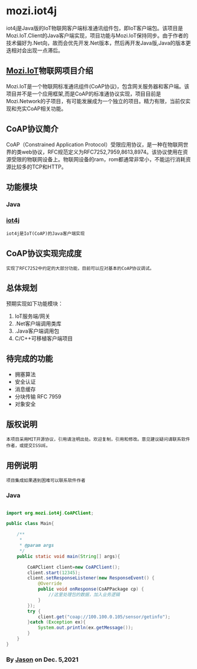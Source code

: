 # mozi.iot4j

iot4j是Java版的IoT物联网客户端标准通讯组件包，即IoT客户端包。该项目是Mozi.IoT.Client的Java客户端实现，项目功能与Mozi.IoT保持同步。由于作者的技术偏好为.Net向，故而会优先开发.Net版本，然后再开发Java版,Java的版本更迭相对会出现一点滞后。

## [Mozi.IoT][mozinetwork]物联网项目介绍

Mozi.IoT是一个物联网标准通讯组件(CoAP协议)，包含网关服务器和客户端。该项目并不是一个应用框架,而是CoAP的标准通协议实现，项目目前是Mozi.Network的子项目，有可能发展成为一个独立的项目。精力有限，当前仅实现和充实CoAP相关功能。

## CoAP协议简介
CoAP（Constrained Application Protocol）受限应用协议，是一种在物联网世界的类web协议，RFC规范定义为RFC7252,7959,8613,8974。该协议使用在资源受限的物联网设备上。物联网设备的ram，rom都通常非常小，不能运行消耗资源比较多的TCP和HTTP。

## 功能模块
### Java

### [iot4j][iot4j]
    iot4j是IoT(CoAP)的Java客户端实现

## CoAP协议实现完成度
	实现了RFC7252中约定的大部分功能，目前可以应对基本的CoAP协议调试。
 

## 总体规划

预期实现如下功能模块：

1. IoT服务端/网关 
2. .Net客户端调用类库
3. .Java客户端调用包
4. C/C++可移植客户端项目

## 待完成的功能
- 拥塞算法
- 安全认证
- 消息缓存
- 分块传输 RFC 7959
- 对象安全

## 版权说明
	本项目采用MIT开源协议，引用请注明出处。欢迎复制，引用和修改。意见建议疑问请联系软件作者，或提交ISSUE。

## 用例说明
    项目集成如果遇到困难可以联系软件作者
    
### Java

~~~Java

import org.mozi.iot4j.CoAPClient;

public class Main{

    /**
     *
     * @param args
     */
    public static void main(String[] args){

        CoAPClient client=new CoAPClient();
        client.start(12345);
        client.setResponseListener(new ResponseEvent() {
            @Override
            public void onResponse(CoAPPackage cp) {
                //这里处理包的数据，加入业务逻辑
            }
        });
        try {
            client.get("coap://100.100.0.105/sensor/getinfo");
        }catch (Exception ex){
            System.out.println(ex.getMessage());
        }
    }
}

~~~

### By [Jason][1] on Dec. 5,2021

[1]:mailto:brotherqian@163.com
[iot4j]:https://gitee.com/myui/mozi.iot4j
[mozinetwork]:https://gitee.com/myui_admin/mozi